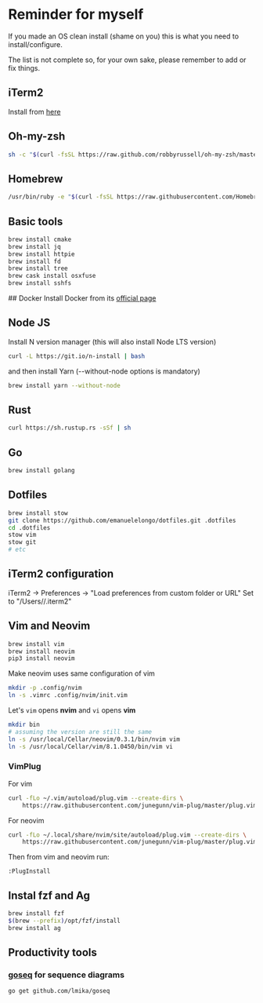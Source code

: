 # Reminder for myself

If you made an OS clean install (shame on you) this is what you need to install/configure.

The list is not complete so, for your own sake, please remember to add or fix things.

## iTerm2
Install from [here](https://www.iterm2.com/)

## Oh-my-zsh
``` sh
sh -c "$(curl -fsSL https://raw.github.com/robbyrussell/oh-my-zsh/master/tools/install.sh)"
```

## Homebrew
``` sh
/usr/bin/ruby -e "$(curl -fsSL https://raw.githubusercontent.com/Homebrew/install/master/install)"
```

## Basic tools
``` sh
brew install cmake
brew install jq
brew install httpie
brew install fd
brew install tree
brew cask install osxfuse
brew install sshfs
```

## Docker
Install Docker from its [official page](https://www.docker.com/)

## Node JS
Install N version manager (this will also install Node LTS version)

``` sh
curl -L https://git.io/n-install | bash
```

and then install Yarn (--without-node options is mandatory)
``` sh
brew install yarn --without-node
```


## Rust
``` sh
curl https://sh.rustup.rs -sSf | sh
```

## Go
``` sh
brew install golang
```


## Dotfiles
``` sh
brew install stow
git clone https://github.com/emanuelelongo/dotfiles.git .dotfiles
cd .dotfiles
stow vim
stow git
# etc
```

## iTerm2 configuration
iTerm2 -> Preferences -> "Load preferences from custom folder or URL"
Set to "/Users/<username>/.iterm2"

## Vim and Neovim
``` sh
brew install vim
brew install neovim
pip3 install neovim
```
Make neovim uses same configuration of vim
``` sh
mkdir -p .config/nvim
ln -s .vimrc .config/nvim/init.vim
```

Let's `vim` opens __nvim__ and `vi` opens __vim__
``` sh
mkdir bin
# assuming the version are still the same
ln -s /usr/local/Cellar/neovim/0.3.1/bin/nvim vim
ln -s /usr/local/Cellar/vim/8.1.0450/bin/vim vi
```

### VimPlug
For vim
``` sh
curl -fLo ~/.vim/autoload/plug.vim --create-dirs \
    https://raw.githubusercontent.com/junegunn/vim-plug/master/plug.vim
```

For neovim
``` sh
curl -fLo ~/.local/share/nvim/site/autoload/plug.vim --create-dirs \
    https://raw.githubusercontent.com/junegunn/vim-plug/master/plug.vim
```

Then from vim and neovim run:
```
:PlugInstall
```

## Instal fzf and Ag
``` sh
brew install fzf
$(brew --prefix)/opt/fzf/install
brew install ag
```

## Productivity tools

### [goseq](https://github.com/lmika/goseq) for sequence diagrams 
``` sh
go get github.com/lmika/goseq
```

